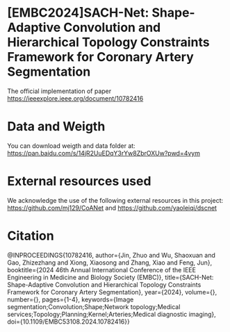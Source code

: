 # [EMBC2024]SACH-Net: Shape-Adaptive Convolution and Hierarchical Topology Constraints Framework for Coronary Artery Segmentation
The official implementation of paper https://ieeexplore.ieee.org/document/10782416
# Data and Weigth
You can download weigth and data folder at: https://pan.baidu.com/s/14jR2UuEDqY3rYw8ZbrOXUw?pwd=4vym 
# External resources used
We acknowledge the use of the following external resources in this project:
https://github.com/mj129/CoANet
and
https://github.com/yaoleiqi/dscnet
# Citation
@INPROCEEDINGS{10782416,
  author={Jin, Zhuo and Wu, Shaoxuan and Gao, Zhizezhang and Xiong, Xiaosong and Zhang, Xiao and Feng, Jun},
  booktitle={2024 46th Annual International Conference of the IEEE Engineering in Medicine and Biology Society (EMBC)}, 
  title={SACH-Net: Shape-Adaptive Convolution and Hierarchical Topology Constraints Framework for Coronary Artery Segmentation}, 
  year={2024},
  volume={},
  number={},
  pages={1-4},
  keywords={Image segmentation;Convolution;Shape;Network topology;Medical services;Topology;Planning;Kernel;Arteries;Medical diagnostic imaging},
  doi={10.1109/EMBC53108.2024.10782416}}
